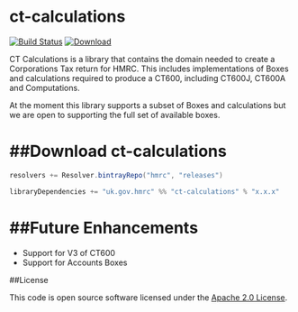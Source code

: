 
ct-calculations
====
[![Build Status](https://travis-ci.org/hmrc/ct-calculations.svg?branch=master)](https://travis-ci.org/hmrc/ct-calculations) [ ![Download](https://api.bintray.com/packages/hmrc/releases/ct-calculations/images/download.svg) ](https://bintray.com/hmrc/releases/play-events/_latestVersion)



CT Calculations is a library that contains the domain needed to create a Corporations Tax return for HMRC. This includes implementations of Boxes and calculations required to produce a CT600, including CT600J, CT600A and Computations. 

At the moment this library supports a subset of Boxes and calculations but we are open to supporting the full set of available boxes. 

##Download ct-calculations
====
```scala
resolvers += Resolver.bintrayRepo("hmrc", "releases")

libraryDependencies += "uk.gov.hmrc" %% "ct-calculations" % "x.x.x"
```

##Future Enhancements
====
* Support for V3 of CT600
* Support for Accounts Boxes

##License
 
This code is open source software licensed under the [Apache 2.0 License]("http://www.apache.org/licenses/LICENSE-2.0.html").
